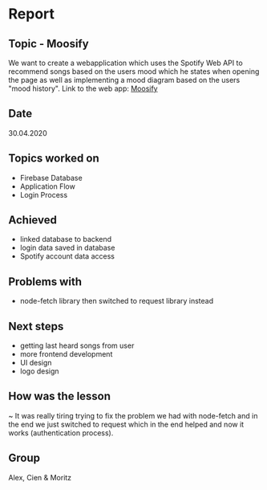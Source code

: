 # Report

## Topic - Moosify
We want to create a webapplication which uses the Spotify Web API to recommend songs based on the users mood which he states when opening the page as well as implementing a mood diagram based on the users "mood history".
Link to the web app: [Moosify](https://moosify.herokuapp.com/)

## Date 
30.04.2020

## Topics worked on
- Firebase Database
- Application Flow
- Login Process

## Achieved 
 - linked database to backend
 - login data saved in database
 - Spotify account data access


## Problems with
- node-fetch library then switched to request library instead
 
## Next steps
- getting last heard songs from user
- more frontend development
- UI design
- logo design

## How was the lesson 
~ It was really tiring trying to fix the problem we had with node-fetch and in the end we just switched to request which in the end helped and now it works (authentication process).

## Group
Alex, Cien & Moritz
